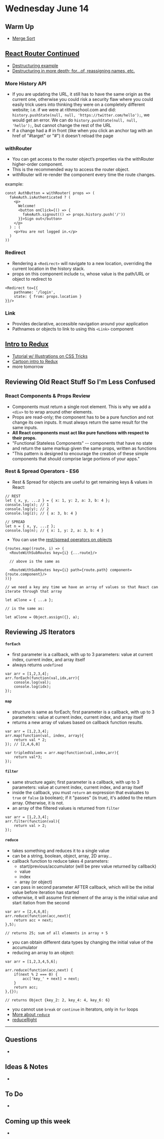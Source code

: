 # Wednesday June 14

## Warm Up

* [Merge Sort](https://repl.it/student/submissions/1125319)

## [React Router Continued](https://github.com/rithmschool/react_curriculum/blob/master/Unit-02/01-react_router.md)

* [Destructuring example](http://wesbos.com/destructuring-objects/)
* [Destructuring in more depth; for...of, reassigning names, etc.](https://developer.mozilla.org/en-US/docs/Web/JavaScript/Reference/Operators/Destructuring_assignment)

### More History API

* If you are updating the URL, it still has to have the same origin as the current one, otherwise you could risk a security flaw where you could easily trick users into thinking they were on a completely different website; i.e. if we were at rithmschool.com and did: `history.pushState(null, null, 'https://twitter.com/hello');`, we would get an error. We can do `history.pushState(null, null, 'hello');`, but cannot change the rest of the URL
* If a change had a # in front (like when you click an anchor tag with an href of "#target" or "#") it doesn't reload the page

### withRouter 

* You can get access to the router object’s properties via the withRouter higher-order component. 
* This is the recommended way to access the router object. 
* withRouter will re-render the component every time the route changes.

example: 

```
const AuthButton = withRouter( props => (
  fakeAuth.isAuthenticated ? (
    <p>
      Welcome! 
      <button onClick={() => {
        fakeAuth.signout(() => props.history.push('/'))
      }}>Sign out</button>
    </p>
  ) : (
    <p>You are not logged in.</p>
  )
))
```

### Redirect

* Rendering a `<Redirect>` will navigate to a new location, overriding the current location in the history stack. 
* props on this component include `to`, whose value is the path/URL or object to redirect to

```
<Redirect to={{
	pathname: '/login',
	state: { from: props.location }
}}/>
```

### Link

* Provides declarative, accessible navigation around your application
* Pathnames or objects to link to using this `<Link>` component

## [Intro to Redux](https://github.com/rithmschool/react_curriculum/blob/master/Unit-02/02-redux_intro.md)

* [Tutorial w/ Illustrations on CSS Tricks](https://css-tricks.com/learning-react-redux/)
* [Cartoon intro to Redux](https://code-cartoons.com/a-cartoon-intro-to-redux-3afb775501a6)
* more tomorrow

## Reviewing Old React Stuff So I'm Less Confused

### React Components & Props Review

* Components must return a single root element. This is why we add a `<div>` to to wrap around other elements.
* Props are read-only; the component has to be a pure function and not change its own inputs. It must always return the same result for the same inputs.
* **All React components must act like pure functions with respect to their props.**
* "Functional Stateless Components" -- components that have no state and return the same markup given the same props, written as functions
* "This pattern is designed to encourage the creation of these simple components that should comprise large portions of your apps."

### Rest & Spread Operators - ES6

* Rest & Spread for objects are useful to get remaining keys & values in React: 

```
// REST
let { x, y, ...z } = { x: 1, y: 2, a: 3, b: 4 };
console.log(x); // 1
console.log(y); // 2
console.log(z); // { a: 3, b: 4 }

// SPREAD
let n = { x, y, ...z };
console.log(n); // { x: 1, y: 2, a: 3, b: 4 }
```

* You can use the [rest/spread operators on objects](https://github.com/tc39/proposal-object-rest-spread)

```
{routes.map((route, i) => (
  <RouteWithSubRoutes key={i} {...route}/>
  
  // above is the same as 
  
  <RouteWithSubRoutes key={i} path={route.path} component={route.component}/>
))}

// we need a key any time we have an array of values so that React can iterate through that array
```

```
let aClone = { ...a };

// is the same as: 

let aClone = Object.assign({}, a);
```

## Reviewing JS Iterators

#### `forEach` 
* first parameter is a callback, with up to 3 parameters: value at current index, current index, and array itself
* always returns `undefined`

```
var arr = [1,2,3,4];
arr.forEach(function(val,idx,arr){ 
	console.log(val);
	console.log(idx);
});
```

#### `map`

* structure is same as forEach; first parameter is a callback, with up to 3 parameters: value at current index, current index, and array itself
* returns a new array of values based on callback function results.

```
var arr = [1,2,3,4];
arr.map(function(val, index, array){
	return val * 2;
}); // [2,4,6,8]

var tripledValues = arr.map(function(val,index,arr){
    return val*3;
});
```

#### `filter` 

* same structure again; first parameter is a callback, with up to 3 parameters: value at current index, current index, and array itself
* inside the callback, you must `return` an expression that evaluates to `true` or `false` (a boolean); if it "passes" (is true), it's added to the return array. Otherwise, it is not.
* an array of the filtered values is returned from `filter`

```
var arr = [1,2,3,4];
arr.filter(function(val){
	return val > 2;
});
```

#### `reduce` 

* takes something and reduces it to a single value
* can be a string, boolean, object, array, 2D array...
* callback function to reduce takes 4 parameters: 
	* start/previous/accumulator (will be prev value returned by callback)
	* value
	* index
	* array (or object)
* can pass in second parameter AFTER callback, which will be the initial value before iteration has started
* otherwise, it will assume first element of the array is the initial value and start itation from the second

```
var arr = [2,4,6,8];
arr.reduce(function(acc,next){
	return acc + next;
},5);

// returns 25; sum of all elements in array + 5
```

* you can obtain different data types by changing the initial value of the accumulator
* reducing an array to an object: 

```
var arr = [1,2,3,4,5,6];

arr.reduce(function(acc,next) {
	if(next % 2 === 0) {
		acc['key_' + next] = next;
	}
	return acc;
},{});

// returns Object {key_2: 2, key_4: 4, key_6: 6}
```

* you cannot use `break` or `continue` in Iterators, only in `for` loops
* [More about `reduce`](https://developer.mozilla.org/en-US/docs/Web/JavaScript/Reference/Global_Objects/Array/Reduce?v=example)
* [reduceRight](https://developer.mozilla.org/en-US/docs/Web/JavaScript/Reference/Global_Objects/Array/reduceRight?v=example)

************************************

## Questions 

* 

## Ideas & Notes

* 

## To Do

* 

## Coming up this week

* 